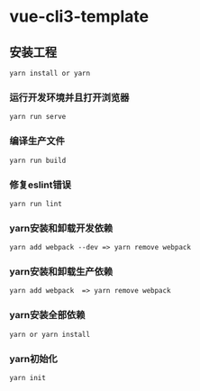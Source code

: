 # vue-cli3-template

## 安装工程
```
yarn install or yarn
```

### 运行开发环境并且打开浏览器
```
yarn run serve 
```

### 编译生产文件
```
yarn run build
```

### 修复eslint错误
```
yarn run lint
```
### yarn安装和卸载开发依赖
```
yarn add webpack --dev => yarn remove webpack
```
### yarn安装和卸载生产依赖
```
yarn add webpack  => yarn remove webpack
```
### yarn安装全部依赖
```
yarn or yarn install
```
### yarn初始化
```
yarn init
```